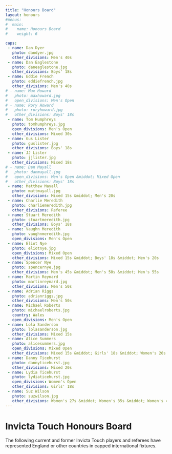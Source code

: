 ```yaml
---
title: "Honours Board"
layout: honours
#menus:
#  main:
#    name: Honours Board
#    weight: 6

caps:
 - name: Dan Dyer
   photo: dandyer.jpg
   other_divisions: Men's 40s
 - name: Dan Eaglestone
   photo: daneaglestone.jpg
   other_divisions: Boys' 18s
 - name: Eddie French
   photo: eddiefrench.jpg
   other_divisions: Men's 40s
# - name: Max Howard
#   photo: maxhoward.jpg
#   open_divisions: Men's Open
# - name: Rory Howard
#   photo: roryhoward.jpg
#   other_divisions: Boys' 18s
 - name: Tom Humphreys
   photo: tomhumphreys.jpg
   open_divisions: Men's Open
   other_divisions: Mixed 30s
 - name: Gus Lister
   photo: guslister.jpg
   other_divisions: Boys' 18s
 - name: JJ Lister
   photo: jjlister.jpg
   other_divisions: Mixed 18s
# - name: Dan Mayall
#   photo: danmayall.jpg
#   open_divisions: Men's Open &middot; Mixed Open
#   other_divisions: Boys' 18s
 - name: Matthew Mayall
   photo: mattmayall.jpg
   other_divisions: Mixed 15s &middot; Men's 20s
 - name: Charlie Meredith
   photo: charliemeredith.jpg
   other_divisions: Referee
 - name: Stuart Meredith
   photo: stuartmeredith.jpg
   other_divisions: Boys' 18s
 - name: Vaughn Meredith
   photo: vaughnmeredith.jpg
   open_divisions: Men's Open
 - name: Eliot Nye
   photo: eliotnye.jpg
   open_divisions: Mixed Open
   other_divisions: Mixed 15s &middot; Boys' 18s &middot; Men's 20s
 - name: Spencer Nye
   photo: spencernye.jpg
   other_divisions: Men's 45s &middot; Men's 50s &middot; Men's 55s
 - name: Martin Reynard
   photo: martinreynard.jpg
   other_divisions: Men's 50s
 - name: Adrian Riggs
   photo: adrianriggs.jpg
   other_divisions: Men's 50s
 - name: Michael Roberts
   photo: michaelroberts.jpg
   country: Wales
   open_divisions: Men's Open
 - name: Lola Sanderson
   photo: lolasanderson.jpg
   other_divisions: Mixed 15s
 - name: Alice Summers
   photo: alicesummers.jpg
   open_divisions: Mixed Open
   other_divisions: Mixed 15s &middot; Girls' 18s &middot; Women's 20s
 - name: Danny Ticehurst
   photo: dannyticehurst.jpg
   other_divisions: Mixed 20s
 - name: Lydia Ticehurst
   photo: lydiaticehurst.jpg
   open_divisions: Women's Open
   other_divisions: Girls' 18s
 - name: Suz Wilson
   photo: suzwilson.jpg
   other_divisions: Women's 27s &middot; Women's 35s &middot; Women's 40s
---
```


# Invicta Touch Honours Board
The following current and former Invicta Touch players and referees have represented England or
other countries in capped international fixtures.
